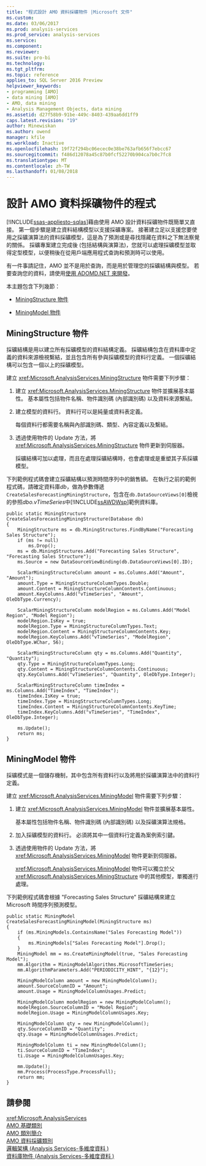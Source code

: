 ```yaml
---
title: "程式設計 AMO 資料採礦物件 |Microsoft 文件"
ms.custom: 
ms.date: 03/06/2017
ms.prod: analysis-services
ms.prod_service: analysis-services
ms.service: 
ms.component: 
ms.reviewer: 
ms.suite: pro-bi
ms.technology: 
ms.tgt_pltfrm: 
ms.topic: reference
applies_to: SQL Server 2016 Preview
helpviewer_keywords:
- programming [AMO]
- data mining [AMO]
- AMO, data mining
- Analysis Management Objects, data mining
ms.assetid: d27f58b9-91be-449c-8403-439aa6dd1ff9
caps.latest.revision: "19"
author: Minewiskan
ms.author: owend
manager: kfile
ms.workload: Inactive
ms.openlocfilehash: 19f72f294bc06ecec0e38be763afb656f7ebcc67
ms.sourcegitcommit: f486d12078a45c87b0fcf52270b904ca7b0c7fc8
ms.translationtype: MT
ms.contentlocale: zh-TW
ms.lasthandoff: 01/08/2018
---
```

# <a name="programming-amo-data-mining-objects"></a>設計 AMO 資料採礦物件的程式
[!INCLUDE[ssas-appliesto-sqlas](../../../includes/ssas-appliesto-sqlas.md)]藉由使用 AMO 設計資料採礦物件既簡單又直接。 第一個步驟是建立資料結構模型以支援採礦專案。 接著建立足以支援您要使用之採礦演算法的資料採礦模型，這是為了預測或是尋找隱藏在資料之下無法察覺的關係。 採礦專案建立完成後 (包括結構與演算法)，您就可以處理採礦模型並取得定型模型，以便稍後在從用戶端應用程式查詢和預測時可以使用。  
  
 有一件事請記住，AMO 並不是用於查詢，而是用於管理您的採礦結構與模型。 若要查詢您的資料，請使用[使用 ADOMD.NET 來開發](../../../analysis-services/multidimensional-models/adomd-net/developing-with-adomd-net.md)。  
  
 本主題包含下列幾節：  
  
-   [MiningStructure 物件](#MiningStructure)  
  
-   [MiningModel 物件](#MiningModel)  
  
##  <a name="MiningStructure"></a>MiningStructure 物件  
 採礦結構是用以建立所有採礦模型的資料結構定義。 採礦結構包含在資料庫中定義的資料來源檢視繫結，並且包含所有參與採礦模型的資料行定義。 一個採礦結構可以包含一個以上的採礦模型。  
  
 建立 <xref:Microsoft.AnalysisServices.MiningStructure> 物件需要下列步驟：  
  
1.  建立 <xref:Microsoft.AnalysisServices.MiningStructure> 物件並擴展基本屬性。 基本屬性包括物件名稱、物件識別碼 (內部識別碼) 以及資料來源繫結。  
  
2.  建立模型的資料行。 資料行可以是純量或資料表定義。  
  
     每個資料行都需要名稱與內部識別碼、類型、內容定義以及繫結。  
  
3.  透過使用物件的 Update 方法，將 <xref:Microsoft.AnalysisServices.MiningStructure> 物件更新到伺服器。  
  
     採礦結構可加以處理，而且在處理採礦結構時，也會處理或是重塑其子系採礦模型。  
  
 下列範例程式碼會建立採礦結構以預測時間序列中的銷售額。 在執行之前的範例程式碼，請確定資料庫*db*，做為參數傳遞`CreateSalesForecastingMiningStructure`，包含在`db.DataSourceViews[0]`檢視的參照*dbo.vTimeSeries*中[!INCLUDE[ssAWDWsp](../../../includes/ssawdwsp-md.md)]範例資料庫。  
  
```  
public static MiningStructure CreateSalesForecastingMiningStructure(Database db)  
{  
    MiningStructure ms = db.MiningStructures.FindByName("Forecasting Sales Structure");  
    if (ms != null)  
        ms.Drop();  
    ms = db.MiningStructures.Add("Forecasting Sales Structure", "Forecasting Sales Structure");  
    ms.Source = new DataSourceViewBinding(db.DataSourceViews[0].ID);  
  
    ScalarMiningStructureColumn amount = ms.Columns.Add("Amount", "Amount");  
    amount.Type = MiningStructureColumnTypes.Double;  
    amount.Content = MiningStructureColumnContents.Continuous;  
    amount.KeyColumns.Add("vTimeSeries", "Amount", OleDbType.Currency);  
  
    ScalarMiningStructureColumn modelRegion = ms.Columns.Add("Model Region", "Model Region");  
    modelRegion.IsKey = true;  
    modelRegion.Type = MiningStructureColumnTypes.Text;  
    modelRegion.Content = MiningStructureColumnContents.Key;  
    modelRegion.KeyColumns.Add("vTimeSeries", "ModelRegion", OleDbType.WChar, 56);  
  
    ScalarMiningStructureColumn qty = ms.Columns.Add("Quantity", "Quantity");  
    qty.Type = MiningStructureColumnTypes.Long;  
    qty.Content = MiningStructureColumnContents.Continuous;  
    qty.KeyColumns.Add("vTimeSeries", "Quantity", OleDbType.Integer);  
  
    ScalarMiningStructureColumn timeIndex = ms.Columns.Add("TimeIndex", "TimeIndex");  
    timeIndex.IsKey = true;  
    timeIndex.Type = MiningStructureColumnTypes.Long;  
    timeIndex.Content = MiningStructureColumnContents.KeyTime;  
    timeIndex.KeyColumns.Add("vTimeSeries", "TimeIndex", OleDbType.Integer);  
  
    ms.Update();  
    return ms;  
}  
```  
  
##  <a name="MiningModel"></a>MiningModel 物件  
 採礦模式是一個儲存機制，其中包含所有資料行以及將用於採礦演算法中的資料行定義。  
  
 建立 <xref:Microsoft.AnalysisServices.MiningModel> 物件需要下列步驟：  
  
1.  建立 <xref:Microsoft.AnalysisServices.MiningModel> 物件並擴展基本屬性。  
  
     基本屬性包括物件名稱、物件識別碼 (內部識別碼) 以及採礦演算法規格。  
  
2.  加入採礦模型的資料行。 必須將其中一個資料行定義為案例索引鍵。  
  
3.  透過使用物件的 Update 方法，將 <xref:Microsoft.AnalysisServices.MiningModel> 物件更新到伺服器。  
  
     <xref:Microsoft.AnalysisServices.MiningModel> 物件可以獨立於父 <xref:Microsoft.AnalysisServices.MiningStructure> 中的其他模型，單獨進行處理。  
  
 下列範例程式碼會根據 "Forecasting Sales Structure" 採礦結構來建立 Microsoft 時間序列預測模型。  
  
```  
public static MiningModel CreateSalesForecastingMiningModel(MiningStructure ms)  
{  
    if (ms.MiningModels.ContainsName("Sales Forecasting Model"))  
    {  
        ms.MiningModels["Sales Forecasting Model"].Drop();  
    }  
    MiningModel mm = ms.CreateMiningModel(true, "Sales Forecasting Model");  
    mm.Algorithm = MiningModelAlgorithms.MicrosoftTimeSeries;  
    mm.AlgorithmParameters.Add("PERIODICITY_HINT", "{12}");  
  
    MiningModelColumn amount = new MiningModelColumn();  
    amount.SourceColumnID = "Amount";  
    amount.Usage = MiningModelColumnUsages.Predict;  
  
    MiningModelColumn modelRegion = new MiningModelColumn();  
    modelRegion.SourceColumnID = "Model Region";  
    modelRegion.Usage = MiningModelColumnUsages.Key;  
  
    MiningModelColumn qty = new MiningModelColumn();  
    qty.SourceColumnID = "Quantity";  
    qty.Usage = MiningModelColumnUsages.Predict;  
  
    MiningModelColumn ti = new MiningModelColumn();  
    ti.SourceColumnID = "TimeIndex";  
    ti.Usage = MiningModelColumnUsages.Key;  
  
    mm.Update();  
    mm.Process(ProcessType.ProcessFull);  
    return mm;  
}  
```  
  
## <a name="see-also"></a>請參閱  
 <xref:Microsoft.AnalysisServices>   
 [AMO 基礎類別](../../../analysis-services/multidimensional-models/analysis-management-objects/amo-fundamental-classes.md)   
 [AMO 類別簡介](../../../analysis-services/multidimensional-models/analysis-management-objects/amo-classes-introduction.md)   
 [AMO 資料採礦類別](../../../analysis-services/multidimensional-models/analysis-management-objects/amo-data-mining-classes.md)   
 [邏輯架構 &#40;Analysis Services-多維度資料 &#41;](../../../analysis-services/multidimensional-models/olap-logical/understanding-microsoft-olap-logical-architecture.md)   
 [資料庫物件 &#40;Analysis Services-多維度資料 &#41;](../../../analysis-services/multidimensional-models/olap-logical/database-objects-analysis-services-multidimensional-data.md)  
  
  
